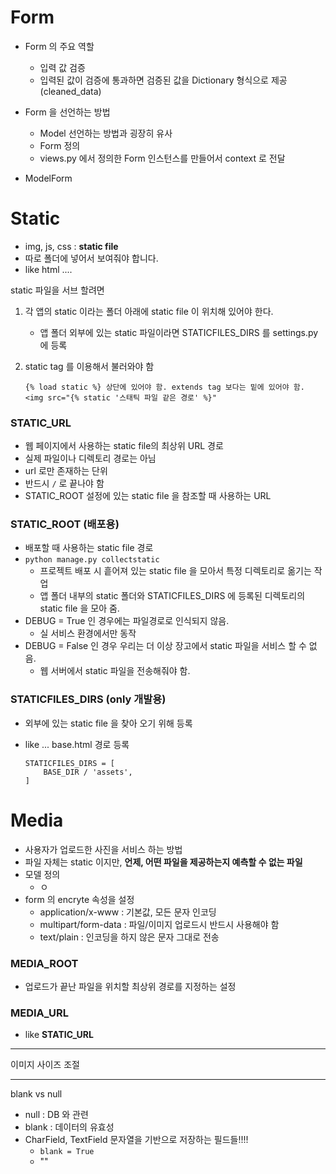 # Form

- Form 의 주요 역할

  - 입력 값 검증
  - 입력된 값이 검증에 통과하면 검증된 값을 Dictionary 형식으로 제공 (cleaned_data)

  

- Form 을 선언하는 방법

  - Model 선언하는 방법과 굉장히 유사
  - Form 정의
  - views.py 에서 정의한 Form 인스턴스를 만들어서 context 로 전달



- ModelForm





# Static

- img, js, css : **static file**
- 따로 폴더에 넣어서 보여줘야 합니다.
- like html ....



static 파일을 서브 할려면

1. 각 앱의 static 이라는 폴더 아래에 static file 이 위치해 있어야 한다.

   - 앱 폴더 외부에 있는 static 파일이라면 STATICFILES_DIRS 를 settings.py에 등록

2. static tag 를 이용해서 불러와야 함

   ```
   {% load static %} 상단에 있어야 함. extends tag 보다는 밑에 있어야 함.
   <img src="{% static '스태틱 파일 같은 경로' %}" 
   ```

   



### STATIC_URL

- 웹 페이지에서 사용하는 static file의 최상위 URL 경로
- 실제 파일이나 디렉토리 경로는 아님
- url 로만 존재하는 단위
- 반드시 `/` 로 끝나야 함
- STATIC_ROOT 설정에 있는 static file 을 참조할 때 사용하는 URL



### STATIC_ROOT (배포용)

- 배포할 때 사용하는 static file 경로
- `python manage.py collectstatic`
  - 프로젝트 배포 시 흩어져 있는 static file 을 모아서 특정 디렉토리로 옮기는 작업
  - 앱 폴더 내부의 static 폴더와 STATICFILES_DIRS 에 등록된 디렉토리의 static file 을 모아 줌.
- DEBUG = True 인 경우에는 파일경로로 인식되지 않음.
  - 실 서비스 환경에서만 동작
- DEBUG = False 인 경우 우리는 더 이상 장고에서 static 파일을 서비스 할 수 없음.
  - 웹 서버에서 static 파일을 전송해줘야 함.



### STATICFILES_DIRS (only 개발용)

- 외부에 있는 static file 을 찾아 오기 위해 등록

- like ... base.html 경로 등록

  ```
  STATICFILES_DIRS = [
      BASE_DIR / 'assets',
  ]
  ```

  



# Media

- 사용자가 업로드한 사진을 서비스 하는 방법
- 파일 자체는 static 이지만, **언제, 어떤 파일을 제공하는지 예측할 수 없는 파일**
- 모델 정의
  - ㅇ
- form 의 encryte 속성을 설정
  - application/x-www : 기본값, 모든 문자 인코딩
  - multipart/form-data : 파일/이미지 업로드시 반드시 사용해야 함
  - text/plain : 인코딩을 하지 않은 문자 그대로 전송



### MEDIA_ROOT

- 업로드가 끝난 파일을 위치할 최상위 경로를 지정하는 설정



### MEDIA_URL

- like **STATIC_URL**



_______________________________

이미지 사이즈 조절





______________________________

blank vs null

- null : DB 와 관련
- blank : 데이터의 유효성
- CharField, TextField 문자열을 기반으로 저장하는 필드들!!!!
  - `blank = True`
  - ""

